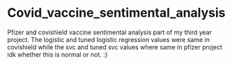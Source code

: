 # Covid_vaccine_sentimental_analysis
Pfizer and covishield vaccine sentimental analysis part of my third year project.
The logistic and tuned logistic regression values were same in covishield while the svc and tuned svc values where same in pfizer project idk whether this is normal 
or not.  :}

